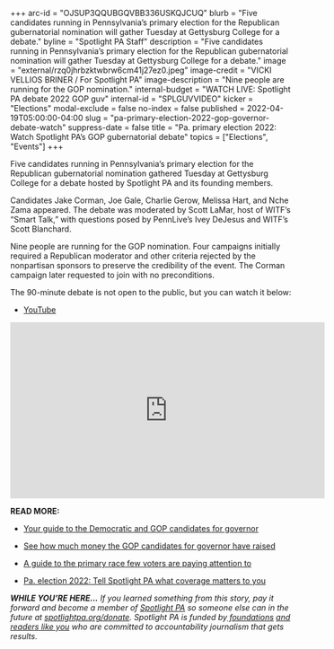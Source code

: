 +++
arc-id = "OJSUP3QQUBGQVBB336USKQJCUQ"
blurb = "Five candidates running in Pennsylvania’s primary election for the Republican gubernatorial nomination will gather Tuesday at Gettysburg College for a debate."
byline = "Spotlight PA Staff"
description = "Five candidates running in Pennsylvania’s primary election for the Republican gubernatorial nomination will gather Tuesday at Gettysburg College for a debate."
image = "external/rzq0jhrbzktwbrw6cm41j27ez0.jpeg"
image-credit = "VICKI VELLIOS BRINER / For Spotlight PA"
image-description = "Nine people are running for the GOP nomination."
internal-budget = "WATCH LIVE: Spotlight PA debate 2022 GOP guv"
internal-id = "SPLGUVVIDEO"
kicker = "Elections"
modal-exclude = false
no-index = false
published = 2022-04-19T05:00:00-04:00
slug = "pa-primary-election-2022-gop-governor-debate-watch"
suppress-date = false
title = "Pa. primary election 2022: Watch Spotlight PA’s GOP gubernatorial debate"
topics = ["Elections", "Events"]
+++

Five candidates running in Pennsylvania’s primary election for the Republican gubernatorial nomination gathered Tuesday at Gettysburg College for a debate hosted by Spotlight PA and its founding members.

Candidates Jake Corman, Joe Gale, Charlie Gerow, Melissa Hart, and Nche Zama appeared. The debate was moderated by Scott LaMar, host of WITF’s “Smart Talk,” with questions posed by PennLive’s Ivey DeJesus and WITF’s Scott Blanchard.

Nine people are running for the GOP nomination. Four campaigns initially required a Republican moderator and other criteria rejected by the nonpartisan sponsors to preserve the credibility of the event. The Corman campaign later requested to join with no preconditions.

<script src="https://www.spotlightpa.org/embed.js" async></script><div data-spl-embed-version="1" data-spl-src="https://www.spotlightpa.org/embeds/newsletter/"></div>

The 90-minute debate is not open to the public, but you can watch it below:

- <a href="https://youtu.be/0ZpcM2ETk_Y" target="_blank">YouTube</a>

<iframe src="https://www.facebook.com/plugins/video.php?height=314&href=https%3A%2F%2Fwww.facebook.com%2Fpcntv%2Fvideos%2F673415203919445%2F&show_text=false&width=560&t=0" width="560" height="314" style="border:none;overflow:hidden" scrolling="no" frameborder="0" allowfullscreen="true" allow="autoplay; clipboard-write; encrypted-media; picture-in-picture; web-share" allowFullScreen="true"></iframe>

<b>READ MORE:</b>

- <a href="https://www.spotlightpa.org/news/2022/04/pa-primary-governor-election-2022-candidates-guide/">Your guide to the Democratic and GOP candidates for governor</a>

- <a href="https://www.spotlightpa.org/news/2022/04/pa-primary-governor-election-2022-candidates-fundraising-donations/" target="_blank">See how much money the GOP candidates for governor have raised</a>

- <a href="https://www.spotlightpa.org/news/2022/04/pennsylvania-lieutenant-governor-2022-election-guide/">A guide to the primary race few voters are paying attention to</a>

- <a href="https://www.spotlightpa.org/news/2022/02/pennsylvania-election-2022-questions-answers/" target="_blank">Pa. election 2022: Tell Spotlight PA what coverage matters to you</a>

<i><b>WHILE YOU’RE HERE...</b></i><i> If you learned something from this story, pay it forward and become a member of </i><a href="https://www.spotlightpa.org/"><i>Spotlight PA</i></a><i> so someone else can in the future at </i><a href="http://spotlightpa.org/donate"><i>spotlightpa.org/donate</i></a><i>. Spotlight PA is funded by</i><a href="https://www.spotlightpa.org/support"><i> foundations</i></a><i> </i><a href="https://www.spotlightpa.org/support"><i>and readers like you</i></a><i> who are committed to accountability journalism that gets results.</i>
